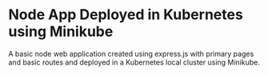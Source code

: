 # Node App Deployed in Kubernetes using Minikube

A basic node web application created using express.js with primary pages and basic routes and deployed in a Kubernetes local cluster using Minikube.
